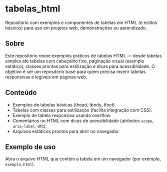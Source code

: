 # tabelas_html

Repositório com exemplos e componentes de tabelas em HTML (e estilos básicos) para uso em projetos web, demonstrações ou aprendizado.

## Sobre
Este repositório reúne exemplos práticos de tabelas HTML — desde tabelas simples até tabelas com cabeçalho fixo, paginação visual (exemplo estático), classes prontas para estilização e dicas para acessibilidade. O objetivo é ser um repositório base para quem precisa inserir tabelas responsivas e legíveis em páginas web.

## Conteúdo
- Exemplos de tabelas básicas (thead, tbody, tfoot).
- Tabelas com classes para estilização (facilita integração com CSS).
- Exemplo de tabela responsiva usando overflow.
- Comentários no HTML com dicas de acessibilidade (atributos `scope`, `aria-label`, etc).
- Arquivos estáticos prontos para abrir no navegador.

## Exemplo de uso
Abra o arquivo HTML que contém a tabela em um navegador (por exemplo, `exemplo.html`).
